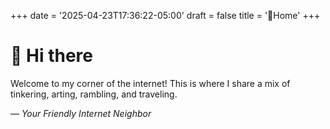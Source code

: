 +++
date = '2025-04-23T17:36:22-05:00'
draft = false
title = '👋Home'
+++
# 👋 Hi there

Welcome to my corner of the internet! This is where I share a mix of tinkering, arting, rambling, and traveling.

— *Your Friendly Internet Neighbor*

